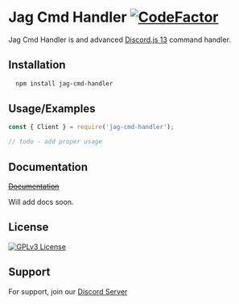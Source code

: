 
# Jag Cmd Handler [![CodeFactor](https://www.codefactor.io/repository/github/avidoesdev/jagcmdhandler/badge)](https://www.codefactor.io/repository/github/avidoesdev/jagcmdhandler)

Jag Cmd Handler is and advanced [Discord.js 13](https://discord.js.org/) command handler. 


## Installation


```bash
  npm install jag-cmd-handler
```
    
## Usage/Examples

```javascript
const { Client } = require('jag-cmd-handler');

// todo - add proper usage
```

  
## Documentation

~~[Documentation](https://google.com)~~

Will add docs soon.

## License

[![GPLv3 License](https://img.shields.io/badge/License-GPL%20v3-green.svg)](https://opensource.org/licenses/GPL-3.0)

  
## Support

For support, join our [Discord Server](https://discord.gg/fspzB3sSar)

  
